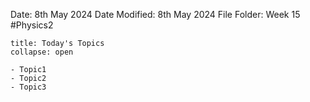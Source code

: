 Date: 8th May 2024
Date Modified: 8th May 2024
File Folder: Week 15
#Physics2

```ad-abstract
title: Today's Topics
collapse: open

- Topic1
- Topic2
- Topic3

```


